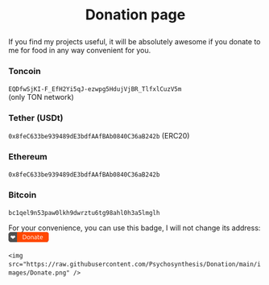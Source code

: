 <h1>
  <p align="center">Donation page</p>
</h1>
If you find my projects useful, it will be absolutely awesome if you donate to me for food in any way convenient for you.

### Toncoin
`EQDfwSjKI-F_EfH2Yi5qJ-ezwpg5HdujVjBR_TlfxlCuzV5m` \
(only TON network)

### Tether (USDt)
`0x8feC633be939489dE3bdfAAfBAb0840C36aB242b` (ERC20)

### Ethereum
`0x8feC633be939489dE3bdfAAfBAb0840C36aB242b`

### Bitcoin
`bc1qel9n53paw0lkh9dwrztu6tg98ahl0h3a5lmglh`


For your convenience, you can use this badge, I will not change its address: \
 <img src="images/Donate.png" />


 `<img src="https://raw.githubusercontent.com/Psychosynthesis/Donation/main/images/Donate.png" />`
